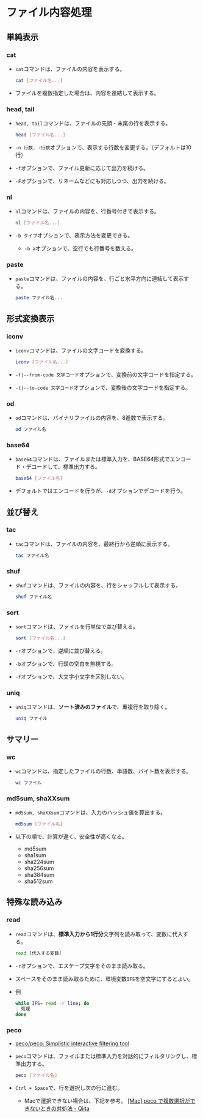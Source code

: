 # ファイル内容処理

## 単純表示

### cat

- `cat`コマンドは、ファイルの内容を表示する。

  ```bash
  cat [ファイル名...]
  ```

- ファイルを複数指定した場合は、内容を連結して表示する。

### head, tail

- `head, tail`コマンドは、ファイルの先頭・末尾の行を表示する。

  ```bash
  head [ファイル名...]
  ```

- `-n 行数, -行数`オプションで、表示する行数を変更する。（デフォルトは10行）

- `-f`オプションで、ファイル更新に応じて出力を続ける。

- `-F`オプションで、リネームなどにも対応しつつ、出力を続ける。

### nl

- `nl`コマンドは、ファイルの内容を、行番号付きで表示する。

  ```bash
  nl [ファイル名...]
  ```

- `-b タイプ`オプションで、表示方法を変更できる。

  - `-b a`オプションで、空行でも行番号を数える。

### paste

- `paste`コマンドは、ファイルの内容を、行ごと水平方向に連結して表示する。

  ```bash
  paste ファイル名...
  ```

## 形式変換表示

### iconv

- `iconv`コマンドは、ファイルの文字コードを変換する。

  ```bash
  iconv [ファイル名...]
  ```

- `-f|--from-code 文字コード`オプションで、変換前の文字コードを指定する。

- `-t|--to-code 文字コード`オプションで、変換後の文字コードを指定する。

### od

- `od`コマンドは、バイナリファイルの内容を、8進数で表示する。

  ```bash
  od ファイル名
  ```

### base64

- `base64`コマンドは、ファイルまたは標準入力を、BASE64形式でエンコード・デコードして、標準出力する。

  ```bash
  base64 [ファイル名]
  ```

- デフォルトではエンコードを行うが、`-d`オプションでデコードを行う。

## 並び替え

### tac

- `tac`コマンドは、ファイルの内容を、最終行から逆順に表示する。

  ```bash
  tac ファイル名
  ```

### shuf

- `shuf`コマンドは、ファイルの内容を、行をシャッフルして表示する。

  ```bash
  shuf ファイル名
  ```

### sort

- `sort`コマンドは、ファイルを行単位で並び替える。

  ```bash
  sort [ファイル名...]
  ```

- `-r`オプションで、逆順に並び替える。

- `-b`オプションで、行頭の空白を無視する。

- `-f`オプションで、大文字小文字を区別しない。

### uniq

- `uniq`コマンドは、**ソート済みのファイル**で、重複行を取り除く。

  ```bash
  uniq ファイル
  ```

## サマリー

### wc

- `wc`コマンドは、指定したファイルの行数、単語数、バイト数を表示する。

  ```bash
  wc ファイル
  ```

### md5sum, shaXXsum

- `md5sum, shaXXsum`コマンドは、入力のハッシュ値を算出する。

  ```bash
  md5sum [ファイル名]
  ```

- 以下の順で、計算が遅く、安全性が高くなる。

  - md5sum
  - sha1sum
  - sha224sum
  - sha256sum
  - sha384sum
  - sha512sum

## 特殊な読み込み

### read

- `read`コマンドは、**標準入力から1行分**文字列を読み取って、変数に代入する。

  ```bash
  read [代入する変数]
  ```

- `-r`オプションで、エスケープ文字をそのまま読み取る。

- スペースをそのまま読み取るために、環境変数`IFS`を空文字にするとよい。

- 例

  ```bash
  while IFS= read -r line; do
    処理
  done
  ```

### peco

- [peco/peco: Simplistic interactive filtering tool](https://github.com/peco/peco)

- `peco`コマンドは、ファイルまたは標準入力を対話的にフィルタリングし、標準出力する。

  ```bash
  peco [ファイル名]
  ```

- `Ctrl + Space`で、行を選択し次の行に進む。

  - Macで選択できない場合は、下記を参考。
    [[Mac] peco で複数選択ができないときの対処法 - Qiita](https://qiita.com/noraworld/items/6143e54dc844719eccde)
